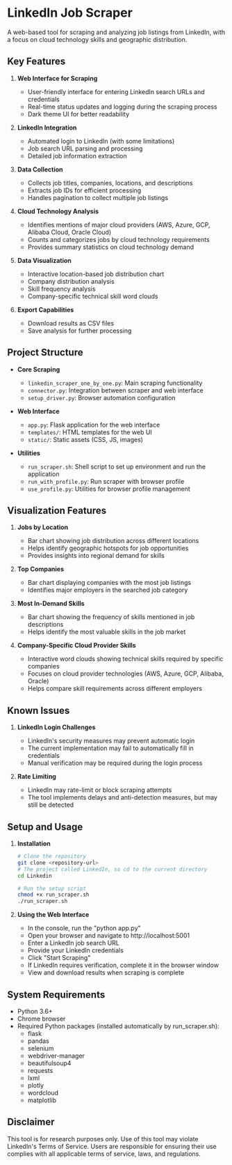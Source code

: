 # LinkedIn Job Scraper

A web-based tool for scraping and analyzing job listings from LinkedIn, with a focus on cloud technology skills and geographic distribution.

## Key Features

1. **Web Interface for Scraping**
   - User-friendly interface for entering LinkedIn search URLs and credentials
   - Real-time status updates and logging during the scraping process
   - Dark theme UI for better readability

2. **LinkedIn Integration**
   - Automated login to LinkedIn (with some limitations)
   - Job search URL parsing and processing
   - Detailed job information extraction

3. **Data Collection**
   - Collects job titles, companies, locations, and descriptions
   - Extracts job IDs for efficient processing
   - Handles pagination to collect multiple job listings

4. **Cloud Technology Analysis**
   - Identifies mentions of major cloud providers (AWS, Azure, GCP, Alibaba Cloud, Oracle Cloud)
   - Counts and categorizes jobs by cloud technology requirements
   - Provides summary statistics on cloud technology demand

5. **Data Visualization**
   - Interactive location-based job distribution chart
   - Company distribution analysis
   - Skill frequency analysis
   - Company-specific technical skill word clouds

6. **Export Capabilities**
   - Download results as CSV files
   - Save analysis for further processing

## Project Structure

- **Core Scraping**
  - `linkedin_scraper_one_by_one.py`: Main scraping functionality
  - `connector.py`: Integration between scraper and web interface
  - `setup_driver.py`: Browser automation configuration

- **Web Interface**
  - `app.py`: Flask application for the web interface
  - `templates/`: HTML templates for the web UI
  - `static/`: Static assets (CSS, JS, images)

- **Utilities**
  - `run_scraper.sh`: Shell script to set up environment and run the application
  - `run_with_profile.py`: Run scraper with browser profile
  - `use_profile.py`: Utilities for browser profile management

## Visualization Features

1. **Jobs by Location**
   - Bar chart showing job distribution across different locations
   - Helps identify geographic hotspots for job opportunities
   - Provides insights into regional demand for skills

2. **Top Companies**
   - Bar chart displaying companies with the most job listings
   - Identifies major employers in the searched job category

3. **Most In-Demand Skills**
   - Bar chart showing the frequency of skills mentioned in job descriptions
   - Helps identify the most valuable skills in the job market

4. **Company-Specific Cloud Provider Skills**
   - Interactive word clouds showing technical skills required by specific companies
   - Focuses on cloud provider technologies (AWS, Azure, GCP, Alibaba, Oracle)
   - Helps compare skill requirements across different employers

## Known Issues

1. **LinkedIn Login Challenges**
   - LinkedIn's security measures may prevent automatic login
   - The current implementation may fail to automatically fill in credentials
   - Manual verification may be required during the login process

2. **Rate Limiting**
   - LinkedIn may rate-limit or block scraping attempts
   - The tool implements delays and anti-detection measures, but may still be detected

## Setup and Usage

1. **Installation**
   ```bash
   # Clone the repository
   git clone <repository-url>
   # The project called LinkedIn, so cd to the current directory
   cd Linkedin
   
   # Run the setup script
   chmod +x run_scraper.sh
   ./run_scraper.sh
   ```

2. **Using the Web Interface**
   - In the console, run the "python app.py"
   - Open your browser and navigate to http://localhost:5001
   - Enter a LinkedIn job search URL
   - Provide your LinkedIn credentials
   - Click "Start Scraping"
   - If LinkedIn requires verification, complete it in the browser window
   - View and download results when scraping is complete


## System Requirements

- Python 3.6+
- Chrome browser
- Required Python packages (installed automatically by run_scraper.sh):
  - flask
  - pandas
  - selenium
  - webdriver-manager
  - beautifulsoup4
  - requests
  - lxml
  - plotly
  - wordcloud
  - matplotlib

## Disclaimer

This tool is for research purposes only. Use of this tool may violate LinkedIn's Terms of Service. Users are responsible for ensuring their use complies with all applicable terms of service, laws, and regulations.
